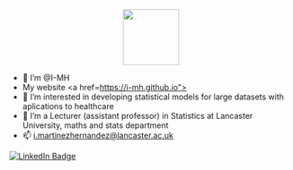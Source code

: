 
<div id="header" align="center">
  <img src="https://media.giphy.com/media/gjrYDwbjnK8x36xZIO/giphy.gif" width="100"/>
</div>

- 👋 I’m @I-MH
- My website <a href=https://i-mh.github.io">
- 👀 I’m interested in developing statistical models for large datasets with aplications to healthcare
- 💞️ I’m a Lecturer (assistant professor) in Statistics at Lancaster University, maths and stats department
- 📫 i.martinezhernandez@lancaster.ac.uk

<div id="badges">
<a href="https://www.linkedin.com/in/israel-martinez-hernandez/">
  <img src="https://img.shields.io/badge/LinkedIn-blue?style=for-the-badge&logo=linkedin&logoColor=white" alt="LinkedIn Badge"/>
  </a>
</div>

<!---
I-MH/Martinez-Hernandez is a ✨ special ✨ repository because its `README.md` (this file) appears on your GitHub profile.
You can click the Preview link to take a look at your changes.
--->
